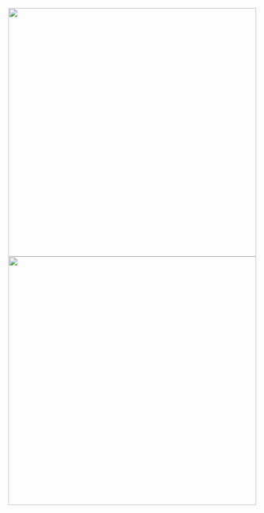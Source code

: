 <p align="left">
  <img width="500" src="https://github-readme-stats.vercel.app/api?username=Jikky1618&theme=github_dark&show_icons=ture" />
  <img width="500" src="https://github-readme-stats.vercel.app/api/top-langs/?username=Jikky1618&show_icons=true&theme=github_dark" />
</p>
